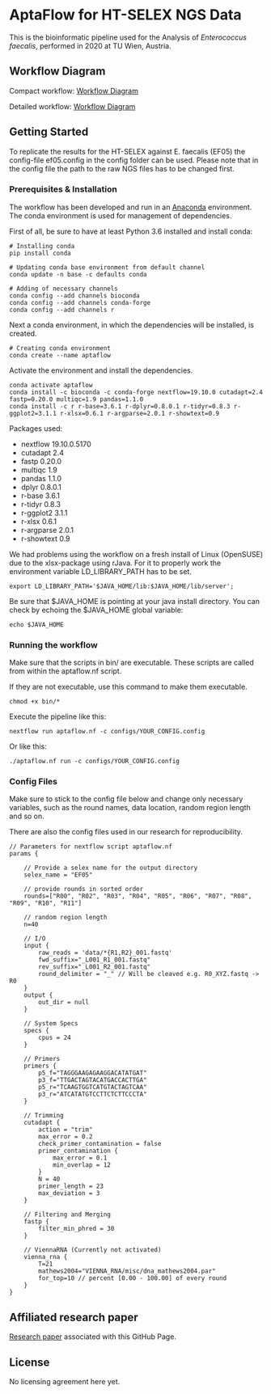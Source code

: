# AptaFlow for HT-SELEX NGS Data

This is the bioinformatic pipeline used for the Analysis of *Enterococcus faecalis*, performed in 2020 at TU Wien, Austria.

## Workflow Diagram

Compact workflow: [Workflow Diagram](figures/bioinformatic_wf_compact.jpg)

Detailed workflow: [Workflow Diagram](figures/bioinformatic_wf_detailed.svg)

## Getting Started

To replicate the results for the HT-SELEX against E. faecalis (EF05) the config-file ef05.config in the config folder can be used.
Please note that in the config file the path to the raw NGS files has to be changed first.

### Prerequisites & Installation

The workflow has been developed and run in an [Anaconda](https://www.anaconda.com/understanding-conda-and-pip/) environment.
The conda environment is used for management of dependencies.

First of all, be sure to have at least Python 3.6 installed and install conda:
```
# Installing conda
pip install conda

# Updating conda base environment from default channel
conda update -n base -c defaults conda

# Adding of necessary channels
conda config --add channels bioconda
conda config --add channels conda-forge
conda config --add channels r
```

Next a conda environment, in which the dependencies will be installed, is created.
```
# Creating conda environment
conda create --name aptaflow
```

Activate the environment and install the dependencies.
```
conda activate aptaflow
conda install -c bioconda -c conda-forge nextflow=19.10.0 cutadapt=2.4 fastp=0.20.0 multiqc=1.9 pandas=1.1.0
conda install -c r r-base=3.6.1 r-dplyr=0.8.0.1 r-tidyr=0.8.3 r-ggplot2=3.1.1 r-xlsx=0.6.1 r-argparse=2.0.1 r-showtext=0.9
```

Packages used:

- nextflow 19.10.0.5170
- cutadapt 2.4
- fastp 0.20.0
- multiqc 1.9
- pandas 1.1.0
- dplyr 0.8.0.1
- r-base 3.6.1
- r-tidyr 0.8.3
- r-ggplot2 3.1.1
- r-xlsx 0.6.1
- r-argparse 2.0.1
- r-showtext 0.9

We had problems using the workflow on a fresh install of Linux (OpenSUSE) due to the xlsx-package using rJava.
For it to properly work the environment variable LD_LIBRARY_PATH has to be set.
```
export LD_LIBRARY_PATH='$JAVA_HOME/lib:$JAVA_HOME/lib/server';
```
Be sure that $JAVA_HOME is pointing at your java install directory.
You can check by echoing the $JAVA_HOME global variable:
```
echo $JAVA_HOME
```

### Running the workflow
Make sure that the scripts in bin/ are executable.
These scripts are called from within the aptaflow.nf script.

If they are not executable, use this command to make them executable.
```
chmod +x bin/*
```

Execute the pipeline like this:
```
nextflow run aptaflow.nf -c configs/YOUR_CONFIG.config
```
Or like this:
```
./aptaflow.nf run -c configs/YOUR_CONFIG.config
```


### Config Files

Make sure to stick to the config file below and change only necessary variables,
such as the round names, data location, random region length and so on.

There are also the config files used in our research for reproducibility.
```
// Parameters for nextflow script aptaflow.nf
params {

    // Provide a selex name for the output directory
    selex_name = "EF05"

    // provide rounds in sorted order
    rounds=["R00", "R02", "R03", "R04", "R05", "R06", "R07", "R08", "R09", "R10", "R11"]

    // random region length
    n=40

    // I/O
    input {
        raw_reads = 'data/*{R1,R2}_001.fastq'
        fwd_suffix="_L001_R1_001.fastq"
        rev_suffix="_L001_R2_001.fastq"
        round_delimiter = "_" // Will be cleaved e.g. R0_XYZ.fastq -> R0
    }
    output {
        out_dir = null
    }

    // System Specs
    specs {
        cpus = 24
    }

    // Primers
    primers {
        p5_f="TAGGGAAGAGAAGGACATATGAT"
        p3_f="TTGACTAGTACATGACCACTTGA"
        p5_r="TCAAGTGGTCATGTACTAGTCAA"
        p3_r="ATCATATGTCCTTCTCTTCCCTA"
    }

    // Trimming
    cutadapt {
        action = "trim"
        max_error = 0.2
        check_primer_contamination = false
        primer_contamination {
            max_error = 0.1
            min_overlap = 12
        }
        N = 40
        primer_length = 23
        max_deviation = 3
    }

    // Filtering and Merging
    fastp {
        filter_min_phred = 30    
    }
    
    // ViennaRNA (Currently not activated)
    vienna_rna {
    	T=21
    	mathews2004="VIENNA_RNA/misc/dna_mathews2004.par"
        for_top=10 // percent [0.00 - 100.00] of every round
    }
}
```

## Affiliated research paper

[Research paper](#) associated with this GitHub Page.

## License

No licensing agreement here yet.



